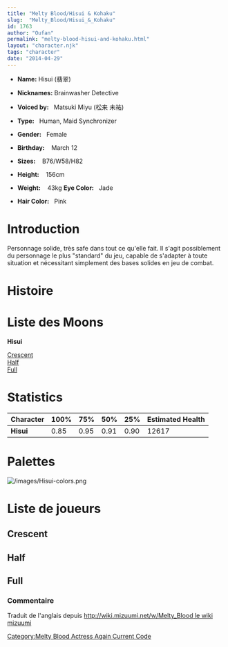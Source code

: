 ```yaml
---
title: "Melty Blood/Hisui & Kohaku"
slug:  "Melty_Blood/Hisui_&_Kohaku"
id: 1763
author: "Oufan"
permalink: "melty-blood-hisui-and-kohaku.html"
layout: "character.njk"
tags: "character"
date: "2014-04-29"
---
```


- **Name:** Hisui (翡翠)
- **Nicknames:** Brainwasher Detective
 
- **Voiced by:**   Matsuki Miyu (松来
未祐)
- **Type:**   Human, Maid Synchronizer
- **Gender:**   Female
 - **Birthday:**    March 12 
- **Sizes:**   
B76/W58/H82 
- **Height:**    156cm 
- **Weight:**    43kg
 **Eye Color:**   Jade
- **Hair Color:**   Pink


# Introduction

Personnage solide, très safe dans tout ce qu'elle fait. Il s'agit
possiblement du personnage le plus "standard" du jeu, capable de
s'adapter à toute situation et nécessitant simplement des bases solides
en jeu de combat.

# Histoire

# Liste des Moons

**Hisui**

[Crescent](Melty_Blood/Hisui/Crescent_Moon "wikilink")  
[Half](Melty_Blood/Hisui/Half_Moon "wikilink")  
[Full](Melty_Blood/Hisui/Full_Moon "wikilink")  

# Statistics

| Character | 100% | 75%  | 50%  | 25%  | Estimated Health |
|-----------|------|------|------|------|------------------|
| **Hisui** | 0.85 | 0.95 | 0.91 | 0.90 | 12617            |

# Palettes

![](/images/Hisui-colors.png "/images/Hisui-colors.png")

# Liste de joueurs

## Crescent

## Half

## Full

### Commentaire

Traduit de l'anglais depuis [http://wiki.mizuumi.net/w/Melty_Blood le
wiki
mizuumi](http://wiki.mizuumi.net/w/Melty_Blood_le_wiki_mizuumi "wikilink")

[Category:Melty Blood Actress Again Current
Code](Category:Melty_Blood_Actress_Again_Current_Code "wikilink")
